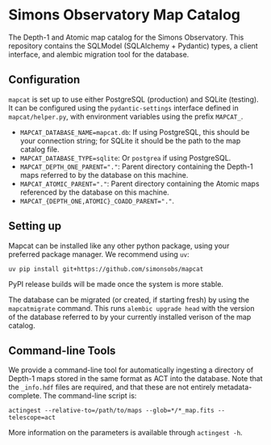 Simons Observatory Map Catalog
==============================

The Depth-1 and Atomic map catalog for the Simons Observatory.
This repository contains the SQLModel (SQLAlchemy + Pydantic)
types, a client interface, and alembic migration tool for the
database.

Configuration
-------------

`mapcat` is set up to use either PostgreSQL (production) and
SQLite (testing). It can be configured using the `pydantic-settings`
interface defined in `mapcat/helper.py`, with environment variables
using the prefix `MAPCAT_`.

- `MAPCAT_DATABASE_NAME=mapcat.db`: If using PostgreSQL, this should be
  your connection string; for SQLite it should be the path to the map
  catalog file.
- `MAPCAT_DATABASE_TYPE=sqlite`: Or `postgrea` if using PostgreSQL.
- `MAPCAT_DEPTH_ONE_PARENT="."`: Parent directory containing the
  Depth-1 maps referred to by the database on this machine.
- `MAPCAT_ATOMIC_PARENT="."`: Parent directory containing the
  Atomic maps referenced by the database on this machine.
- `MAPCAT_{DEPTH_ONE,ATOMIC}_COADD_PARENT="."`.

Setting up
----------

Mapcat can be installed like any other python package, using your
preferred package manager. We recommend using `uv`:
```
uv pip install git+https://github.com/simonsobs/mapcat
```
PyPI release builds will be made once the system is more stable.

The database can be migrated (or created, if starting fresh) by using
the `mapcatmigrate` command. This runs `alembic upgrade head` with the
version of the database referred to by your currently installed verison
of the map catalog.

Command-line Tools
------------------

We provide a command-line tool for automatically ingesting a directory
of Depth-1 maps stored in the same format as ACT into the database.
Note that the `_info.hdf` files are required, and that these
are not entirely metadata-complete. The command-line script is:
```
actingest --relative-to=/path/to/maps --glob=*/*_map.fits --telescope=act
```
More information on the parameters is available through `actingest -h`.